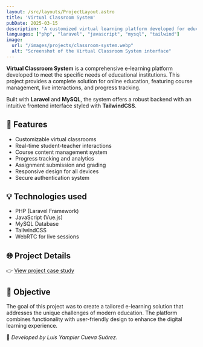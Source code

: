 ```yaml
---
layout: /src/layouts/ProjectLayout.astro
title: 'Virtual Classroom System'
pubDate: 2025-03-15
description: 'A customized virtual learning platform developed for educational organizations.'
languages: ["php", "laravel", "javascript", "mysql", "tailwind"]
image:
  url: "/images/projects/classroom-system.webp"
  alt: "Screenshot of the Virtual Classroom System interface"
--- 
```


**Virtual Classroom System** is a comprehensive e-learning platform developed to meet the specific needs of educational institutions. This project provides a complete solution for online education, featuring course management, live interactions, and progress tracking.

Built with **Laravel** and **MySQL**, the system offers a robust backend with an intuitive frontend interface styled with **TailwindCSS**.

## 🧩 Features

- Customizable virtual classrooms
- Real-time student-teacher interactions
- Course content management system
- Progress tracking and analytics
- Assignment submission and grading
- Responsive design for all devices
- Secure authentication system

## 💡 Technologies used

- PHP (Laravel Framework)
- JavaScript (Vue.js)
- MySQL Database
- TailwindCSS
- WebRTC for live sessions

## 🌐 Project Details

👉 [View project case study](#) 

## 🎯 Objective

The goal of this project was to create a tailored e-learning solution that addresses the unique challenges of modern education. The platform combines functionality with user-friendly design to enhance the digital learning experience.

🚀 *Developed by Luis Yampier Cueva Suárez.*